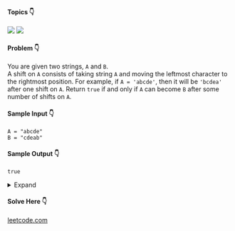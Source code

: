 #### Topics :point_down:
![](https://img.shields.io/badge/-queue-wheat)
![](https://img.shields.io/badge/-string-wheat)

#### Problem :point_down:
You are given two strings, `A` and `B`.  
A shift on `A` consists of taking string `A` and moving the leftmost character to the rightmost position. For example, if `A = 'abcde'`, then it will be `'bcdea'` after one shift on `A`. Return `true` if and only if `A` can become `B` after some number of shifts on `A`.
#### Sample Input :point_down:
```
A = "abcde" 
B = "cdeab"
```
#### Sample Output :point_down:
```
true
```
<details>
<summary>Expand</summary>

#### Python :point_down:
```py
def solve(A, B):
    if (len(A) != len(B)):
        return False
    if (not(A) and not(B)):
        return True
    q = [i for i in A]
    p = [i for i in B]   
    for i in range(len(A)):
        if (p == q):
            return True
        else:
            q.append(q.pop(0))

    return False
```  
#### Time Complexity :point_down:
```
O(n)
```
#### Space Complexity :point_down:
```
O(n)
```  
#### Python :point_down:
```py
def solve(A, B):
    return (len(A) == len(B)) and (A in (B * 2))
```  
#### Time Complexity :point_down:
```
O(n)
```
#### Space Complexity :point_down:
```
O(1)
```
</details>

#### Solve Here :point_down:
[leetcode.com](https://leetcode.com/problems/rotate-string/)
